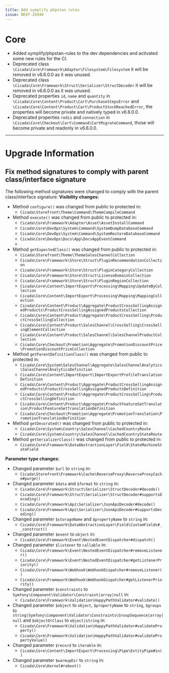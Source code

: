 ```yaml
---
title: Add symplify phpstan rules
issue: NEXT-25940
---
```

# Core
* Added symplify/phpstan-rules to the dev dependencies and activated some new rules for the CI.
* Deprecated class `\Cicada\Core\Framework\Adapter\Filesystem\Filesystem` it will be removed in v6.6.0.0 as it was unused.
* Deprecated class `\Cicada\Core\Framework\Struct\Serializer\StructDecoder` it will be removed in v6.6.0.0 as it was unused.
* Deprecated properties `id`, `name` and `quantity` in `\Cicada\Core\Content\Product\Cart\PurchaseStepsError` and `\Cicada\Core\Content\Product\Cart\ProductStockReachedError`, the properties will become private and natively typed in v6.6.0.0.
* Deprecated properties `redis` and `connection` in `\Cicada\Core\Checkout\Cart\Command\CartMigrateCommand`, those will become private and readonly in v6.6.0.0.
___
# Upgrade Information
## Fix method signatures to comply with parent class/interface signature
The following method signatures were changed to comply with the parent class/interface signature:
**Visibility changes:**
* Method `configure()` was changed from public to protected in:
  * `Cicada\Storefront\Theme\Command\ThemeCompileCommand`
* Method `execute()` was changed from public to protected in:
  * `Cicada\Core\Framework\Adapter\Asset\AssetInstallCommand`
  * `Cicada\Core\DevOps\System\Command\SystemDumpDatabaseCommand`
  * `Cicada\Core\DevOps\System\Command\SystemRestoreDatabaseCommand`
  * `Cicada\Core\DevOps\Docs\App\DocsAppEventCommand`
  * 
* Method `getExpectedClass()` was changed from public to protected in:
  * `Cicada\Storefront\Theme\ThemeSalesChannelCollection`
  * `Cicada\Core\Framework\Store\Struct\PluginRecommendationCollection`
  * `Cicada\Core\Framework\Store\Struct\PluginCategoryCollection`
  * `Cicada\Core\Framework\Store\Struct\LicenseDomainCollection`
  * `Cicada\Core\Framework\Store\Struct\PluginRegionCollection`
  * `Cicada\Core\Content\ImportExport\Processing\Mapping\UpdateByCollection`
  * `Cicada\Core\Content\ImportExport\Processing\Mapping\MappingCollection`
  * `Cicada\Core\Content\Product\Aggregate\ProductCrossSellingAssignedProducts\ProductCrossSellingAssignedProductsCollection`
  * `Cicada\Core\Content\Product\Aggregate\ProductCrossSelling\ProductCrossSellingCollection`
  * `Cicada\Core\Content\Product\SalesChannel\CrossSelling\CrossSellingElementCollection`
  * `Cicada\Core\Content\Product\SalesChannel\SalesChannelProductCollection`
  * `Cicada\Core\Checkout\Promotion\Aggregate\PromotionDiscountPrice\PromotionDiscountPriceCollection`
* Method `getParentDefinitionClass()` was changed from public to protected in:
  * `Cicada\Core\System\SalesChannel\Aggregate\SalesChannelAnalytics\SalesChannelAnalyticsDefinition`
  * `Cicada\Core\Content\ImportExport\ImportExportProfileTranslationDefinition`
  * `Cicada\Core\Content\Product\Aggregate\ProductCrossSellingAssignedProducts\ProductCrossSellingAssignedProductsDefinition`
  * `Cicada\Core\Content\Product\Aggregate\ProductCrossSelling\ProductCrossSellingDefinition`
  * `Cicada\Core\Content\Product\Aggregate\ProductFeatureSetTranslation\ProductFeatureSetTranslationDefinition`
  * `Cicada\Core\Checkout\Promotion\Aggregate\PromotionTranslation\PromotionTranslationDefinition`
* Method `getDecorated()` was changed from public to protected in:
  * `Cicada\Core\System\Country\SalesChannel\CachedCountryRoute`
  * `Cicada\Core\System\Country\SalesChannel\CachedCountryStateRoute`
* Method `getSerializerClass()` was changed from public to protected in:
  * `Cicada\Core\Framework\DataAbstractionLayer\Field\StateMachineStateField`

**Parameter type changes:**
* Changed parameter `$url` to `string` in:
  * `Cicada\Storefront\Framework\Cache\ReverseProxy\ReverseProxyCache#purge()`
* Changed parameter `$data` and `$format` to `string` in:
  * `Cicada\Core\Framework\Struct\Serializer\StructDecoder#decode()`
  * `Cicada\Core\Framework\Struct\Serializer\StructDecoder#supportsDecoding()`
  * `Cicada\Core\Framework\Api\Serializer\JsonApiDecoder#decode()`
  * `Cicada\Core\Framework\Api\Serializer\JsonApiDecoder#supportsDecoding()`
* Changed parameter `$storageName` and `$propertyName` to `string` in:
  * `Cicada\Core\Framework\DataAbstractionLayer\Field\CustomFields#__construct()`
* Changed parameter `$event` to `object` in:
  * `Cicada\Core\Framework\Event\NestedEventDispatcher#dispatch()`
* Changed parameter `$listener` to `callable` in:
  * `Cicada\Core\Framework\Event\NestedEventDispatcher#removeListener()`
  * `Cicada\Core\Framework\Event\NestedEventDispatcher#getListenerPriority()`
  * `Cicada\Core\Framework\Webhook\WebhookDispatcher#removeListener()`
  * `Cicada\Core\Framework\Webhook\WebhookDispatcher#getListenerPriority()`
* Changed parameter `$constraints` to `Symfony\Component\Validator\Constraint|array|null` in:
  * `Cicada\Core\Framework\Validation\HappyPathValidator#validate()`
* Changed parameter `$object` to `object`, `$propertyName` to `string`, `$groups` to `string|Symfony\Component\Validator\Constraints\GroupSequence|array|null` and `$objectOrClass` to `object|string` in:
  * `Cicada\Core\Framework\Validation\HappyPathValidator#validateProperty()`
  * `Cicada\Core\Framework\Validation\HappyPathValidator#validatePropertyValue()`
* Changed parameter `$record` to `iterable` in:
  * `Cicada\Core\Content\ImportExport\Processing\Pipe\EntityPipe#in()`
* Changed parameter `$warmupDir` to `string` in:
  * `Cicada\Core\Kernel#reboot()`

